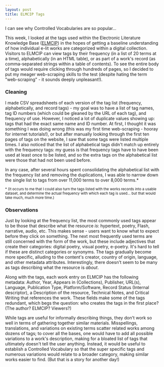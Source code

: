 ```yaml
---
layout: post
title: ELMCIP Tags 
---
```

I can see why Controlled Vocabularies are so popular...

This week, I looked at the tags used within the Electronic Literature Knowledge Base ([ELMCIP](https://elmcip.net/)) in the hopes of getting a baseline understanding of how individual e-lit works are categorized within a digital collection. Visitors to ELMCIP can view tags by their frequency (in a list of 20 terms at a time), alphabetically (in an HTML table), or as part of a work's record (as comma-separated strings within a table of contents). To see the entire body of tags would require clicking through hundreds of pages, so I decided to put my meager web-scraping skills to the test (despite hating the term "web-scraping" - it sounds deeply unpleasant!).

### Cleaning
I made CSV spreadsheets of each version of the tag list (frequency, alphabetically, and record tags) - my goal was to have a list of tag names, tag ID numbers (which could be gleaned by the URL of each tag), and frequency of use. However, I noticed a lot of duplicate values showing up: tags that had the exact same name and ID number. At first, I thought it was something I was doing wrong (this was my first time web-scraping - hooray for internet tutorials!), or but after manually looking through the first ten pages of tags on the website, I saw that some tags were listed multiple times. I also noticed that the list of alphabetical tags didn't match up entirely with the frequency tags: my guess is that frequency tags have to have been used at least once to be listed, and so the extra tags on the alphabetical list were those that had not been used before. 

In any case, after several hours spent consolidating the alphabetical list with the frequency list and removing the duplications, I was able to narrow down the single list to tags from over 11,000 terms to over 8,000 terms.*  

<small>* (It occurs to me that I could also turn the tags listed with the works records into a usable dataset, and determine the actual frequency with which each tag is used... but that would take much, much more time.)</small>


### Observations
Just by looking at the frequency list, the most commonly used tags appear to be those that describe what the resource *is*: hypertext, poetry, Flash, narrative, audio, etc. This makes sense - users want to know what to expect before they click on something. The next most frequently used terms are still concerned with the form of the work, but these include adjectives that create their categories: digital poetry, visual poetry, e-poetry. It's hard to tell if these are distinct categories or synonyms. The tags gradually become more specific, alluding to the content's creator, country of origin, language, and other metadata attributes. Interestingly, there doesn't seem to be many as tags describing what the resource is *about*. 

Along with the tags, each work entry on ELMCIP has the following metadata: Author, Year, Appears in (Collections), Publisher, URL(s), Language, Publication Type, Platform/Software, Record Status (Internal descriptor), a Description of the resource, Technical Notes, and Critical Writing that references the work. These fields make some of the tags redundant, which begs the question: who creates the tags in the first place? (The author? ELMCIP? Viewers?)

While tags are useful for informally describing things, they don't work so well in terms of gathering together similar materials. Misspellings, translations, and variations on existing terms scatter related works among dozens of tags; to cover all the bases, one would have to add all possible variations to a work's description, making for a bloated list of tags that ultimately doesn't tell the user anything. Instead, it would be useful to establish a Controlled Vocabulary so that the super specific tags and numerous variations would relate to a broader category, making similar works easier to find. (But that is a story for another day!)
